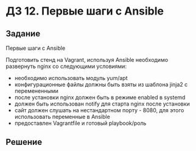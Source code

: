 # ДЗ 12. Первые шаги с Ansible

## Задание
Первые шаги с Ansible

Подготовить стенд на Vagrant, используя Ansible необходимо развернуть nginx со следующими условиями:
- необходимо использовать модуль yum/apt
- конфигурационные файлы должны быть взяты из шаблона jinja2 с перемененными
- после установки nginx должен быть в режиме enabled в systemd
- должен быть использован notify для старта nginx после установки
- сайт должен слушать на нестандартном порту - 8080, для этого использовать переменные в Ansible
- предоставлен Vagrantfile и готовый playbook/роль

## Решение





